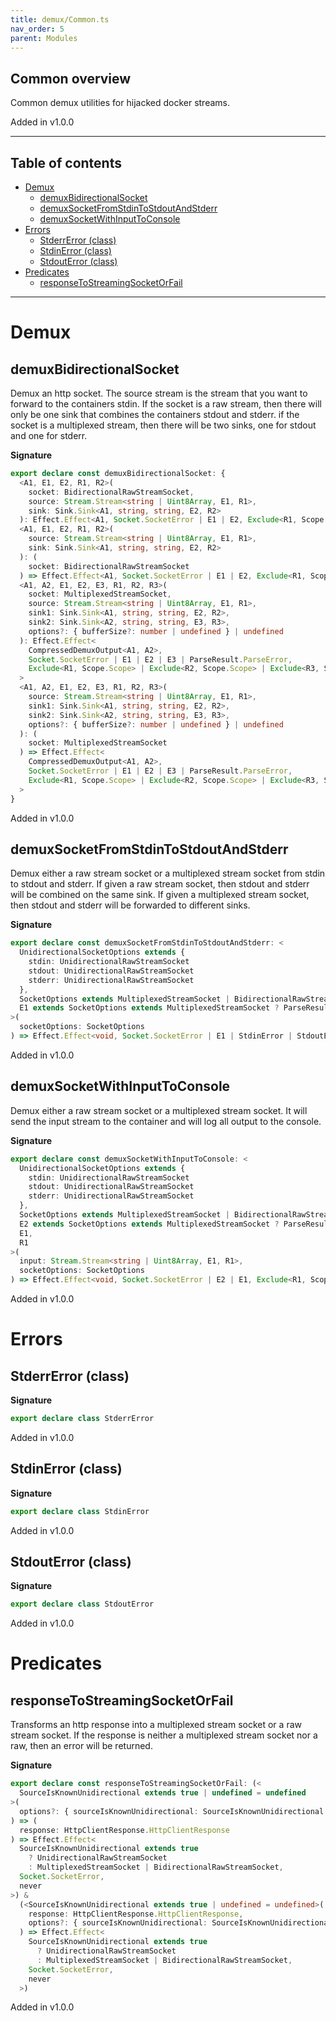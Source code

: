 ```yaml
---
title: demux/Common.ts
nav_order: 5
parent: Modules
---
```


## Common overview

Common demux utilities for hijacked docker streams.

Added in v1.0.0

---

<h2 class="text-delta">Table of contents</h2>

- [Demux](#demux)
  - [demuxBidirectionalSocket](#demuxbidirectionalsocket)
  - [demuxSocketFromStdinToStdoutAndStderr](#demuxsocketfromstdintostdoutandstderr)
  - [demuxSocketWithInputToConsole](#demuxsocketwithinputtoconsole)
- [Errors](#errors)
  - [StderrError (class)](#stderrerror-class)
  - [StdinError (class)](#stdinerror-class)
  - [StdoutError (class)](#stdouterror-class)
- [Predicates](#predicates)
  - [responseToStreamingSocketOrFail](#responsetostreamingsocketorfail)

---

# Demux

## demuxBidirectionalSocket

Demux an http socket. The source stream is the stream that you want to
forward to the containers stdin. If the socket is a raw stream, then there
will only be one sink that combines the containers stdout and stderr. if the
socket is a multiplexed stream, then there will be two sinks, one for stdout
and one for stderr.

**Signature**

```ts
export declare const demuxBidirectionalSocket: {
  <A1, E1, E2, R1, R2>(
    socket: BidirectionalRawStreamSocket,
    source: Stream.Stream<string | Uint8Array, E1, R1>,
    sink: Sink.Sink<A1, string, string, E2, R2>
  ): Effect.Effect<A1, Socket.SocketError | E1 | E2, Exclude<R1, Scope.Scope> | Exclude<R2, Scope.Scope>>
  <A1, E1, E2, R1, R2>(
    source: Stream.Stream<string | Uint8Array, E1, R1>,
    sink: Sink.Sink<A1, string, string, E2, R2>
  ): (
    socket: BidirectionalRawStreamSocket
  ) => Effect.Effect<A1, Socket.SocketError | E1 | E2, Exclude<R1, Scope.Scope> | Exclude<R2, Scope.Scope>>
  <A1, A2, E1, E2, E3, R1, R2, R3>(
    socket: MultiplexedStreamSocket,
    source: Stream.Stream<string | Uint8Array, E1, R1>,
    sink1: Sink.Sink<A1, string, string, E2, R2>,
    sink2: Sink.Sink<A2, string, string, E3, R3>,
    options?: { bufferSize?: number | undefined } | undefined
  ): Effect.Effect<
    CompressedDemuxOutput<A1, A2>,
    Socket.SocketError | E1 | E2 | E3 | ParseResult.ParseError,
    Exclude<R1, Scope.Scope> | Exclude<R2, Scope.Scope> | Exclude<R3, Scope.Scope>
  >
  <A1, A2, E1, E2, E3, R1, R2, R3>(
    source: Stream.Stream<string | Uint8Array, E1, R1>,
    sink1: Sink.Sink<A1, string, string, E2, R2>,
    sink2: Sink.Sink<A2, string, string, E3, R3>,
    options?: { bufferSize?: number | undefined } | undefined
  ): (
    socket: MultiplexedStreamSocket
  ) => Effect.Effect<
    CompressedDemuxOutput<A1, A2>,
    Socket.SocketError | E1 | E2 | E3 | ParseResult.ParseError,
    Exclude<R1, Scope.Scope> | Exclude<R2, Scope.Scope> | Exclude<R3, Scope.Scope>
  >
}
```

Added in v1.0.0

## demuxSocketFromStdinToStdoutAndStderr

Demux either a raw stream socket or a multiplexed stream socket from stdin to
stdout and stderr. If given a raw stream socket, then stdout and stderr will
be combined on the same sink. If given a multiplexed stream socket, then
stdout and stderr will be forwarded to different sinks.

**Signature**

```ts
export declare const demuxSocketFromStdinToStdoutAndStderr: <
  UnidirectionalSocketOptions extends {
    stdin: UnidirectionalRawStreamSocket
    stdout: UnidirectionalRawStreamSocket
    stderr: UnidirectionalRawStreamSocket
  },
  SocketOptions extends MultiplexedStreamSocket | BidirectionalRawStreamSocket | UnidirectionalSocketOptions,
  E1 extends SocketOptions extends MultiplexedStreamSocket ? ParseResult.ParseError : never
>(
  socketOptions: SocketOptions
) => Effect.Effect<void, Socket.SocketError | E1 | StdinError | StdoutError | StderrError, never>
```

Added in v1.0.0

## demuxSocketWithInputToConsole

Demux either a raw stream socket or a multiplexed stream socket. It will send
the input stream to the container and will log all output to the console.

**Signature**

```ts
export declare const demuxSocketWithInputToConsole: <
  UnidirectionalSocketOptions extends {
    stdin: UnidirectionalRawStreamSocket
    stdout: UnidirectionalRawStreamSocket
    stderr: UnidirectionalRawStreamSocket
  },
  SocketOptions extends MultiplexedStreamSocket | BidirectionalRawStreamSocket | UnidirectionalSocketOptions,
  E2 extends SocketOptions extends MultiplexedStreamSocket ? ParseResult.ParseError : never,
  E1,
  R1
>(
  input: Stream.Stream<string | Uint8Array, E1, R1>,
  socketOptions: SocketOptions
) => Effect.Effect<void, Socket.SocketError | E2 | E1, Exclude<R1, Scope.Scope>>
```

Added in v1.0.0

# Errors

## StderrError (class)

**Signature**

```ts
export declare class StderrError
```

Added in v1.0.0

## StdinError (class)

**Signature**

```ts
export declare class StdinError
```

Added in v1.0.0

## StdoutError (class)

**Signature**

```ts
export declare class StdoutError
```

Added in v1.0.0

# Predicates

## responseToStreamingSocketOrFail

Transforms an http response into a multiplexed stream socket or a raw stream
socket. If the response is neither a multiplexed stream socket nor a raw,
then an error will be returned.

**Signature**

```ts
export declare const responseToStreamingSocketOrFail: (<
  SourceIsKnownUnidirectional extends true | undefined = undefined
>(
  options?: { sourceIsKnownUnidirectional: SourceIsKnownUnidirectional } | undefined
) => (
  response: HttpClientResponse.HttpClientResponse
) => Effect.Effect<
  SourceIsKnownUnidirectional extends true
    ? UnidirectionalRawStreamSocket
    : MultiplexedStreamSocket | BidirectionalRawStreamSocket,
  Socket.SocketError,
  never
>) &
  (<SourceIsKnownUnidirectional extends true | undefined = undefined>(
    response: HttpClientResponse.HttpClientResponse,
    options?: { sourceIsKnownUnidirectional: SourceIsKnownUnidirectional } | undefined
  ) => Effect.Effect<
    SourceIsKnownUnidirectional extends true
      ? UnidirectionalRawStreamSocket
      : MultiplexedStreamSocket | BidirectionalRawStreamSocket,
    Socket.SocketError,
    never
  >)
```

Added in v1.0.0
